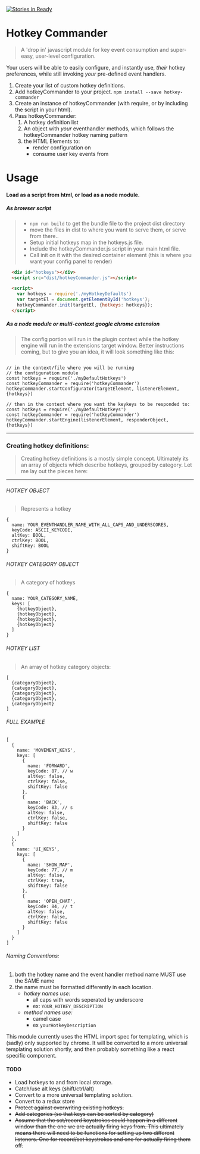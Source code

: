 [![Stories in Ready](https://badge.waffle.io/recursion/hotkeyCommander.png?label=ready&title=Ready)](https://waffle.io/recursion/hotkeyCommander)

# Hotkey Commander

> A 'drop in' javascript module for key event consumption and super-easy, user-level configuration.

Your users will be able to easily configure, and instantly use, *their* hotkey preferences, while still invoking *your* pre-defined event handlers.

1. Create your list of custom hotkey definitions.
2. Add hotkeyCommander to your project. `npm install --save hotkey-commander`
3. Create an instance of hotkeyCommander (with require, or by including the script in your html).
3. Pass hotkeyCommander:
    1. A hotkey definition list
    2. An object with *your* eventhandler methods, which follows the hotkeyCommander hotkey naming pattern
    3. the HTML Elements to:
        - render configuration on
        - consume user key events from

# Usage

#### Load as a script from html, or load as a node module.

##### As browser script
> - `npm run build` to get the bundle file to the project dist directory
> - move the files in dist to where you want to serve them, or serve from there..
> - Setup initial hotkeys map in the hotkeys.js file.
> - Include the hotkeyCommander.js script in your main html file.
> - Call init on it with the desired container element (this is where you want your config panel to render)

```html
  <div id="hotkeys"></div>
  <script src="dist/hotkeyCommander.js"></script>

  <script>
    var hotkeys = require('./myHotkeyDefaults')
    var targetEl = document.getElementById('hotkeys');
    hotkeyCommander.init(targetEl, {hotkeys: hotkeys});
  </script>
```

##### As a node module or multi-context google chrome extension
> The config portion will run in the plugin context
> while the  hotkey engine will run in the extensions target window.
> Better instructions coming, but to give you an idea, it will look something like this:
```

// in the context/file where you will be running
// the configuration module
const hotkeys = require('./myDefaultHotkeys')
const hotkeyCommander = require('hotkeyCommander')
hotkeyCommander.startConfigurator(targetElement, listenerElement, {hotkeys})

// then in the context where you want the keykeys to be responded to:
const hotkeys = require('./myDefaultHotkeys')
const hotkeyCommander = require('hotkeyCommander')
hotkeyCommander.startEngine(listenerElement, responderObject, {hotkeys})
```

---

### Creating hotkey definitions:

> Creating hotkey definitions is a mostly simple concept. Ultimately its an array
> of objects which describe hotkeys, grouped by category. Let me lay out the pieces here:

---
###### HOTKEY OBJECT
> Represents a hotkey
```
{
  name: YOUR_EVENTHANDLER_NAME_WITH_ALL_CAPS_AND_UNDERSCORES,
  keyCode: ASCII_KEYCODE,
  altKey: BOOL,
  ctrlKey: BOOL,
  shiftKey: BOOL
}
```
###### HOTKEY CATEGORY OBJECT
> A category of hotkeys
```
{
  name: YOUR_CATEGORY_NAME,
  keys: [
    {hotkeyObject},
    {hotkeyObject},
    {hotkeyObject},
    {hotkeyObject}
  ]
}
```
###### HOTKEY LIST
> An array of hotkey category objects:
```
[
  {categoryObject},
  {categoryObject},
  {categoryObject},
  {categoryObject},
  {categoryObject}
]
```
###### FULL EXAMPLE
```
[
  {
    name: 'MOVEMENT_KEYS',
    keys: [
      {
        name: 'FORWARD',
        keyCode: 87, // w
        altKey: false,
        ctrlKey: false,
        shiftKey: false
      },
      {
        name: 'BACK',
        keyCode: 83, // s
        altKey: false,
        ctrlKey: false,
        shiftKey: false
      }
    ]
  },
  {
    name: 'UI_KEYS',
    keys: [
      {
        name: 'SHOW_MAP',
        keyCode: 77, // m
        altKey: false,
        ctrlKey: true,
        shiftKey: false
      },
      {
        name: 'OPEN_CHAT',
        keyCode: 84, // t
        altKey: false,
        ctrlKey: false,
        shiftKey: false
      }
    ]
  }
]
```

###### Naming Conventions:

1. both the hotkey name and the event handler method name MUST use the SAME name
2. the name must be formatted differently in each location.
    - _hotkey names use:_
        - all caps with words seperated by underscore
        - ex: `YOUR_HOTKEY_DESCRIPTION`
    - _method names use:_
        - camel case
        - ex `yourHotkeyDescription`

This module currently uses the HTML import spec for templating, which is (sadly) only supported by chrome. It will be converted to a more universal templating solution shortly, and then probably something like a react specific component.


#### TODO
- Load hotkeys to and from local storage.
- Catch/use alt keys (shift/ctrl/alt)
- Convert to a more universal templating solution.
- Convert to a redux store
- ~~Protect against overwriting existing hotkeys.~~
- ~~Add categories (so that keys can be sorted by category)~~
- ~~Assume that the set/record keystrokes could happen in a different window than the one we are actually firing keys from. This ultimately means there will need to be functions for setting up two different listeners. One for record/set keystrokes and one for actually firing them off.~~


